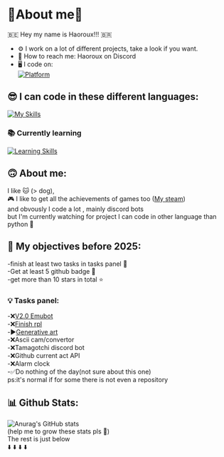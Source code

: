 # 🔎About me🔎

🇧🇪 Hey my name is Haoroux!!! 🇧🇷
- ⚙️ I work on a lot of different projects, take a look if you want.
- 🤙 How to reach me: Haoroux on Discord
- 🖥 I code on:  
[![Platform](https://skillicons.dev/icons?i=linux,mint,windows,raspberrypi)](https://skillicons.dev)  


## 😎 I can code in these different languages:  

[![My Skills](https://skillicons.dev/icons?i=vscode,discord,python,bots,js,html,css,cs,cpp,arduino,raspberrypi,unity)](https://skillicons.dev)    

### 📚 **Currently learning**

[![Learning Skills](https://skillicons.dev/icons?i=blender,lua,godot)](https://skillicons.dev)

## 🙃 About me:

I like 🐱 (> dog),   
🎮 I like to get all the achievements of games too ([My steam](https://steamcommunity.com/id/Haoroux/))  
and obvously I code a lot , mainly discord bots  
but I'm currently watching for project I can code in other language than python 🐍

## 🎯 My objectives before 2025: 
-finish at least two tasks in tasks panel 🏁   
-Get at least 5 github badge 🏅  
-get more than 10 stars in total ⭐  

### 💡 Tasks panel:
-❌[V2.0 Emubot](https://github.com/Haoroux/EmuBot)  
-❌[Finish rpl  ](https://github.com/Haoroux/rpl)  
-▶️[Generative art ](https://github.com/Haoroux/generatif-art)  
-❌Ascii cam/convertor  
-❌Tamagotchi discord bot  
-❌Github current act API  
-❌Alarm clock  
-✅Do nothing of the day(not sure about this one)  
ps:it's normal if for some there is not even a repository

## 📊 Github Stats:  

![Anurag's GitHub stats](https://github-readme-stats.vercel.app/api?username=Haoroux&show_icons=true&theme=transparent)  
(help me to grow these stats pls 🥺)  
The rest is just below  
⬇️ ⬇️ ⬇️ ⬇️
